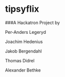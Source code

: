 tipsyflix
=========

###A Hackatron Project by

Per-Anders Legeryd

Joachim Hedenius

Jakob Bergendahl

Thomas Didrel

Alexander Bethke